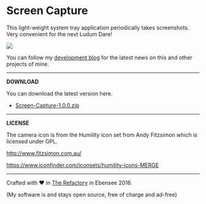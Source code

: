 # Screen Capture

This light-weight system tray application periodically takes screenshots. Very convenient for the next Ludum Dare!

![](http://therefactory.bplaced.net/data/screencapture.gif)

You can follow my <a href="http://goo.gl/KvKHze">development blog</a> for the latest news on this and other projects of mine.

***

**DOWNLOAD**

You can download the latest version here.

* [Screen-Capture-1.0.0.zip](https://github.com/frittatenbank/screencapture/blob/master/ScreenCapture/Publish/Screen-Capture-1.0.0.zip?raw=true)

***

**LICENSE**

The camera icon is from the Humility icon set from Andy Fitzsimon which is licensed under GPL.

http://www.fitzsimon.com.au/

https://www.iconfinder.com/iconsets/humility-icons-MERGE

***

Crafted with &hearts; in <a href="http://goo.gl/KvKHze">The Refactory</a> in Ebensee 2016.

(My software is and stays open source, free of charge and ad-free)
